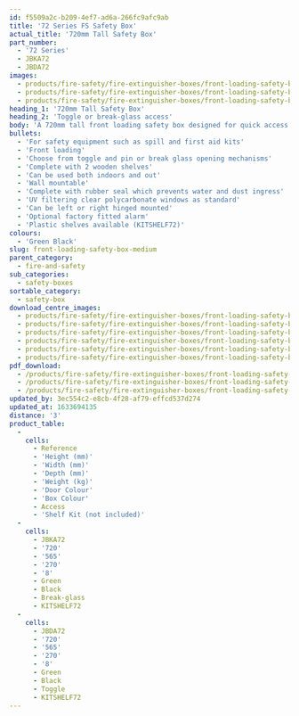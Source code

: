 ```yaml
---
id: f5509a2c-b209-4ef7-ad6a-266fc9afc9ab
title: '72 Series FS Safety Box'
actual_title: '720mm Tall Safety Box'
part_number:
  - '72 Series'
  - JBKA72
  - JBDA72
images:
  - products/fire-safety/fire-extinguisher-boxes/front-loading-safety-boxes/72/images-lr/Product_Image_776x776_(518x518_focus_area)-JBDA72_01.jpg
  - products/fire-safety/fire-extinguisher-boxes/front-loading-safety-boxes/72/images-lr/Product_Image_776x776_(518x518_focus_area)-JBDA72_02.jpg
  - products/fire-safety/fire-extinguisher-boxes/front-loading-safety-boxes/72/images-lr/Product_Image_776x776_(518x518_focus_area)-JBDA72_03.jpg
heading_1: '720mm Tall Safety Box'
heading_2: 'Toggle or break-glass access'
body: 'A 720mm tall front loading safety box designed for quick access in emergency situations.'
bullets:
  - 'For safety equipment such as spill and first aid kits'
  - 'Front loading'
  - 'Choose from toggle and pin or break glass opening mechanisms'
  - 'Complete with 2 wooden shelves'
  - 'Can be used both indoors and out'
  - 'Wall mountable'
  - 'Complete with rubber seal which prevents water and dust ingress'
  - 'UV filtering clear polycarbonate windows as standard'
  - 'Can be left or right hinged mounted'
  - 'Optional factory fitted alarm'
  - 'Plastic shelves available (KITSHELF72)'
colours:
  - 'Green Black'
slug: front-loading-safety-box-medium
parent_category:
  - fire-and-safety
sub_categories:
  - safety-boxes
sortable_category:
  - safety-box
download_centre_images:
  - products/fire-safety/fire-extinguisher-boxes/front-loading-safety-boxes/72/images-hr/JBDA72_001.jpg
  - products/fire-safety/fire-extinguisher-boxes/front-loading-safety-boxes/72/images-hr/JBDA72_002.jpg
  - products/fire-safety/fire-extinguisher-boxes/front-loading-safety-boxes/72/images-hr/JBDA72_003.jpg
  - products/fire-safety/fire-extinguisher-boxes/front-loading-safety-boxes/72/images-hr/JBDA72_004.jpg
  - products/fire-safety/fire-extinguisher-boxes/front-loading-safety-boxes/72/images-hr/JBDA72_005.jpg
  - products/fire-safety/fire-extinguisher-boxes/front-loading-safety-boxes/72/images-hr/JBDA72_006.jpg
pdf_download:
  - /products/fire-safety/fire-extinguisher-boxes/front-loading-safety-boxes/72/images-hr/JBDA72_01.jpg
  - /products/fire-safety/fire-extinguisher-boxes/front-loading-safety-boxes/72/images-hr/JBDA72_02.jpg
  - /products/fire-safety/fire-extinguisher-boxes/front-loading-safety-boxes/72/images-hr/JBDA72_03.jpg
updated_by: 3ec554c2-e8cb-4f28-af79-effcd537d274
updated_at: 1633694135
distance: '3'
product_table:
  -
    cells:
      - Reference
      - 'Height (mm)'
      - 'Width (mm)'
      - 'Depth (mm)'
      - 'Weight (kg)'
      - 'Door Colour'
      - 'Box Colour'
      - Access
      - 'Shelf Kit (not included)'
  -
    cells:
      - JBKA72
      - '720'
      - '565'
      - '270'
      - '8'
      - Green
      - Black
      - Break-glass
      - KITSHELF72
  -
    cells:
      - JBDA72
      - '720'
      - '565'
      - '270'
      - '8'
      - Green
      - Black
      - Toggle
      - KITSHELF72
---
```

